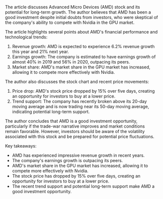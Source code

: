The article discusses Advanced Micro Devices (AMD) stock and its potential for long-term growth. The author believes that AMD has been a good investment despite initial doubts from investors, who were skeptical of the company's ability to compete with Nvidia in the GPU market.

The article highlights several points about AMD's financial performance and technological trends:

1. Revenue growth: AMD is expected to experience 6.2% revenue growth this year and 21% next year.
2. Earnings growth: The company is estimated to have earnings growth of almost 40% in 2019 and 56% in 2020, outpacing its peers.
3. Market share: AMD's market share in the GPU market has increased, allowing it to compete more effectively with Nvidia.

The author also discusses the stock chart and recent price movements:

1. Price drop: AMD's stock price dropped by 15% over five days, creating an opportunity for investors to buy at a lower price.
2. Trend support: The company has recently broken above its 20-day moving average and is now trading near its 50-day moving average, indicating potential long-term support.

The author concludes that AMD is a good investment opportunity, particularly if the trade-war narrative improves and market conditions remain favorable. However, investors should be aware of the volatility associated with this stock and be prepared for potential price fluctuations.

Key takeaways:

* AMD has experienced impressive revenue growth in recent years.
* The company's earnings growth is outpacing its peers.
* AMD's market share in the GPU market has increased, allowing it to compete more effectively with Nvidia.
* The stock price has dropped by 15% over five days, creating an opportunity for investors to buy at a lower price.
* The recent trend support and potential long-term support make AMD a good investment opportunity.